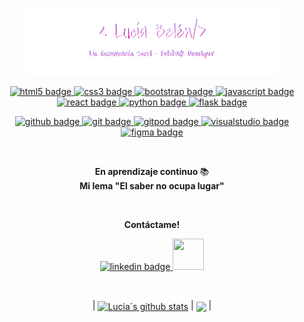 <p align="center"><a href=""><img width="80%" alt="Hello, I'm Anurag. I do open source!" src="./assets/me-git-header.png" /></a></p>


<p align="center">
<a href="#">
    <img src="https://icongr.am/devicon/html5-original.svg?size=50&color=fffffff" alt="html5 badge" style="vertical-align:top margin:6px 4px">
  </a>  
<a href="#">
    <img src="https://icongr.am/devicon/css3-original.svg?size=50&color=ffffff" alt="css3 badge" style="vertical-align:top margin:6px 4px">
  </a>  
<a href="#">
    <img src="https://icongr.am/devicon/bootstrap-plain.svg?size=50&color=6d06b1" alt="bootstrap badge" style="vertical-align:top margin:6px 4px">
  </a>  
<a href="#">
    <img src="https://icongr.am/devicon/javascript-original.svg?size=50&color=ffffff" alt="javascript badge" style="vertical-align:top margin:6px 4px">
  </a>  
 <a href="#">
    <img src="https://icongr.am/devicon/react-original.svg?size=50&color=6d06b1" alt="react badge" style="vertical-align:top margin:6px 4px">
  </a>
  <a href="#">
    <img src="https://icongr.am/devicon/python-original.svg?size=50&color=6d06b1" alt="python badge" style="vertical-align:top margin:6px 4px">
  </a>
  <a href="#">  
     <img src="https://icongr.am/simple/flask.svg?size=50&color=ffffff&colored=false" alt="flask badge" style="vertical-align:top margin:6px 4px">
  </a

</p><br>
<p align="center">
  <a href="#">
    <img src="https://icongr.am/simple/github.svg?size=50&color=ffffff&colored=false" alt="github badge" style="vertical-align:top margin:6px 4px">
  </a>
  <a href="#">
    <img src="https://icongr.am/simple/git.svg?size=50&color=cb4848&colored=false" alt="git badge" style="vertical-align:top margin:6px 4px">
  </a>
  <a href="#">
    <img src="https://icongr.am/simple/gitpod.svg?size=50&color=ff9500&colored=false" alt="gitpod badge" style="vertical-align:top margin:6px 4px">
  </a>
  <a href="#">
    <img src="https://icongr.am/simple/visualstudio.svg?size=50&color=007bff&colored=false" alt="visualstudio badge" style="vertical-align:top margin:6px 4px">
  </a> 
   <a href="#">
    <img src="https://www.vectorlogo.zone/logos/figma/figma-icon.svg"  alt="figma badge" width="50" height="50" style="vertical-align:top margin:6px 4px">
  </a>
      </p>
  <br>
      
<p align="center">
    <b>En aprendizaje continuo </b> 📚 <br>
    <b>Mi lema "El saber no ocupa lugar" </b>
</p>
  
 <br>
      
<p align="center">
     <b>Contáctame!</b>
</p>
      
 <p align="center">
     <a align="center" href="https://www.linkedin.com/in/luciabelen/ ">
         <img src="https://icongr.am/devicon/linkedin-original.svg?size=50&color=d400ff"  alt="linkedin badge" style="vertical-align:top margin:6px 4px">
     </a>
     <a href="mailto:lbdelilla@gmail.com" target="_blank">
        <img src="https://upload.wikimedia.org/wikipedia/commons/7/7e/Gmail_icon_%282020%29.svg" width="50" height="50" />
     </a>
 </p>
      
<br>      
<p align="center">
| <a href="https://github.com/lbdelilla/github-readme-stats"><img align="center" src="https://github-readme-stats.vercel.app/api?username=lbdelilla&show_icons=true&include_all_commits=true&theme=radical&hide_border=true" alt="Lucia´s github stats" /></a> | <a href="https://github.com/lbdelilla/github-readme-stats"><img align="center" src="https://github-readme-stats.vercel.app/api/top-langs/?username=lbdelilla&layout=compact&theme=radical&hide_border=true" /></a> |
</p>

